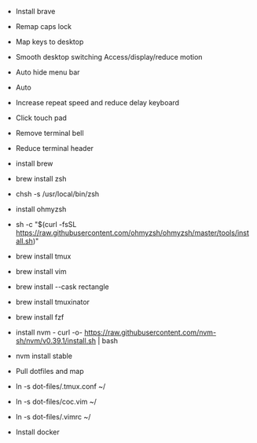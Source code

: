  - Install brave
 - Remap caps lock
 - Map keys to desktop
 - Smooth desktop switching Access/display/reduce motion
 - Auto hide menu bar
 - Auto
 - Increase repeat speed and reduce delay keyboard
 - Click touch pad
 - Remove terminal bell
 - Reduce terminal header

 - install brew
 - brew install zsh
 - chsh -s /usr/local/bin/zsh
 - install ohmyzsh
 - sh -c "$(curl -fsSL https://raw.githubusercontent.com/ohmyzsh/ohmyzsh/master/tools/install.sh)"
  
 - brew install tmux
 - brew install vim
 - brew install --cask rectangle
 - brew install tmuxinator
 - brew install fzf
  
 - install nvm - curl -o- https://raw.githubusercontent.com/nvm-sh/nvm/v0.39.1/install.sh | bash
 - nvm install stable

 - Pull dotfiles and map
 - ln -s dot-files/.tmux.conf ~/
 - ln -s dot-files/coc.vim ~/
 - ln -s dot-files/.vimrc ~/


 - Install docker
